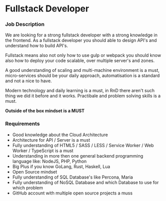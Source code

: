 # Fullstack Developer

### Job Description
We are looking for a strong fullstack developer with a strong knowledge in the frontend. As a fullstack developer 
you should able to design API's and understand how to build API's.

Fullstack means also not only how to use gulp or webpack you should know also how to deploy your code scalable, over 
multiple server's and zones.

A good understanding of scaling and multi-machine environment is a must, micro-services should be your daily approach, automatisation is a standard and not a nice to have.

Modern technology and daily learning is a must, in RnD there aren't such thing we did it before and it works. Practibale  and problem solving skills is a must.

**Outside of the box mindset is a MUST**

### Requirements
- Good knowledge about the Cloud Architecture
- Architecture for API / Server is a must
- Fully understanding of HTML5 / SASS / LESS / Service Worker / Web Worker / TypeScript is a must
- Understanding in more then one general backend programming language like: NodeJS, PHP, Python
- Big Plus if you know GoLang, Rust, Haskell, Lua
- Open Source mindset
- Fully understanding of SQL Database's like Percona, Maria
- Fully understanding of NoSQL Database and which Database to use for which problem
- GitHub account with multiple open source projects a muss